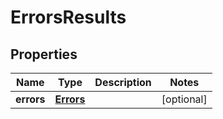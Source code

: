 

# ErrorsResults


## Properties

| Name | Type | Description | Notes |
|------------ | ------------- | ------------- | -------------|
|**errors** | [**Errors**](Errors.md) |  |  [optional] |



